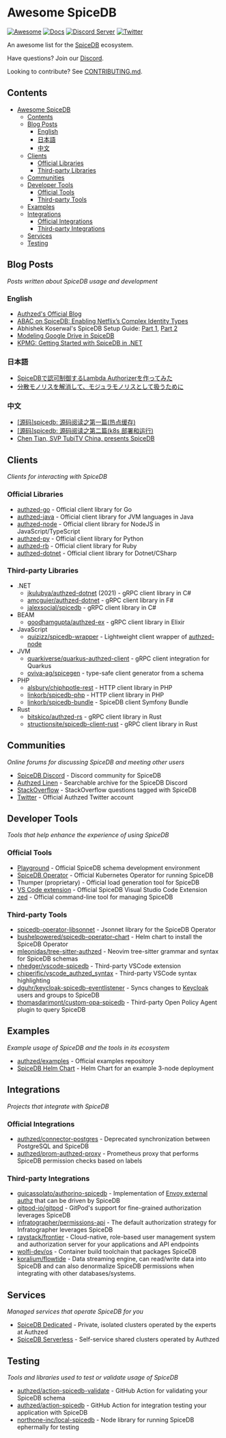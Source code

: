 # Awesome SpiceDB

[![Awesome](https://awesome.re/badge-flat2.svg)](https://awesome.re)
[![Docs](https://img.shields.io/badge/docs-authzed.com-%234B4B6C "Authzed Documentation")](https://docs.authzed.com)
[![Discord Server](https://img.shields.io/discord/844600078504951838?color=7289da&logo=discord "Discord Server")](https://discord.gg/jTysUaxXzM)
[![Twitter](https://img.shields.io/badge/twitter-%40authzed-1D8EEE?logo=twitter "@authzed on Twitter")](https://twitter.com/authzed)

An awesome list for the [SpiceDB] ecosystem.

Have questions? Join our [Discord].

Looking to contribute? See [CONTRIBUTING.md].

[SpiceDB]: https://github.com/authzed/spicedb
[Discord]: https://authzed.com/discord
[CONTRIBUTING.md]: https://github.com/authzed/spicedb/blob/main/CONTRIBUTING.md

## Contents

- [Awesome SpiceDB](#awesome-spicedb)
  - [Contents](#contents)
  - [Blog Posts](#blog-posts)
    - [English](#english)
    - [日本語](#日本語)
    - [中文](#中文) 
  - [Clients](#clients)
    - [Official Libraries](#official-libraries)
    - [Third-party Libraries](#third-party-libraries)
  - [Communities](#communities)
  - [Developer Tools](#developer-tools)
    - [Official Tools](#official-tools)
    - [Third-party Tools](#third-party-tools)
  - [Examples](#examples)
  - [Integrations](#integrations)
    - [Official Integrations](#official-integrations)
    - [Third-party Integrations](#third-party-integrations)
  - [Services](#services)
  - [Testing](#testing)

## Blog Posts

_Posts written about SpiceDB usage and development_

### English

- [Authzed's Official Blog](https://authzed.com/blog)
- [ABAC on SpiceDB: Enabling Netflix’s Complex Identity Types](https://netflixtechblog.com/abac-on-spicedb-enabling-netflixs-complex-identity-types-c118f374fa89)
- Abhishek Koserwal's SpiceDB Setup Guide: [Part 1](https://akoserwal.medium.com/a-comprehensive-guide-to-setting-up-spicedb-with-postgresql-and-a-monitoring-stack-b250f31d7775), [Part 2](https://akoserwal.medium.com/part-2-a-comprehensive-guide-to-setting-up-spicedb-operator-with-postgresql-and-a-monitoring-stack-3b3f92e20d77)
- [Modeling Google Drive in SpiceDB](https://www.mbilski.com/posts/fine-grained-authorization-made-easy-modeling-google-drive-in-spicedb)
- [KPMG: Getting Started with SpiceDB in .NET](https://medium.com/kpmg-uk-engineering/getting-started-with-spicedb-in-net-741e353a4d83)

### 日本語

- [SpiceDBで認可制御するLambda Authorizerを作ってみた](https://zenn.dev/manaty226/articles/96b6b693c6621c)
- [分散モノリスを解消して、モジュラモノリスとして扱うために](https://logmi.jp/tech/articles/329073)

### 中文

- [[源码]spicedb: 源码阅读之第一篇(热点缓存)](https://kylinlingh.github.io/2023/06/28/%E6%BA%90%E7%A0%81-spicedb-%E6%BA%90%E7%A0%81%E9%98%85%E8%AF%BB%E4%B9%8B%E7%AC%AC%E4%B8%80%E7%AF%87-%E7%83%AD%E7%82%B9%E7%BC%93%E5%AD%98/)
- [[源码]spicedb: 源码阅读之第二篇(k8s 部署和运行)](https://kylinlingh.github.io/2023/07/19/%E6%BA%90%E7%A0%81-spicedb-%E6%BA%90%E7%A0%81%E9%98%85%E8%AF%BB%E4%B9%8B%E7%AC%AC%E4%BA%8C%E7%AF%87-k8s-%E9%83%A8%E7%BD%B2/)
- [Chen Tian, SVP TubiTV China, presents SpiceDB](https://zhuanlan.zhihu.com/p/685603356)

## Clients

_Clients for interacting with SpiceDB_

### Official Libraries

- [authzed-go](https://github.com/authzed/authzed-go) - Official client library for Go
- [authzed-java](https://github.com/authzed/authzed-java) - Official client library for JVM languages in Java
- [authzed-node](https://github.com/authzed/authzed-node) - Official client library for NodeJS in JavaScript/TypeScript
- [authzed-py](https://github.com/authzed/authzed-py) - Official client library for Python
- [authzed-rb](https://github.com/authzed/authzed-rb) - Official client library for Ruby
- [authzed-dotnet](https://github.com/authzed/authzed-dotnet) - Official client library for Dotnet/CSharp

### Third-party Libraries

- .NET
  - [jkulubya/authzed-dotnet](https://github.com/jkulubya/authzed-dotnet) (2021) - gRPC client library in C#
  - [amcguier/authzed-dotnet](https://github.com/amcguier/authzed-dotnet) - gRPC client library in F#
  - [jalexsocial/spicedb](https://github.com/JalexSocial/SpiceDb) - gRPC client library in C#
- BEAM
  - [goodhamgupta/authzed-ex](https://github.com/goodhamgupta/authzed_ex) - gRPC client library in Elixir
- JavaScript
  - [quizizz/spicedb-wrapper](https://github.com/quizizz/spicedb-wrapper) - Lightweight client wrapper of [authzed-node](https://github.com/authzed/authzed-node)
- JVM
  - [quarkiverse/quarkus-authzed-client](https://github.com/quarkiverse/quarkus-authzed-client) - gRPC client integration for Quarkus
  - [oviva-ag/spicegen](https://github.com/oviva-ag/spicegen) - type-safe client generator from a schema
- PHP
  - [alsbury/chiphpotle-rest](https://github.com/alsbury/chiphpotle-rest) - HTTP client library in PHP
  - [linkorb/spicedb-php](https://github.com/linkorb/spicedb-php) - HTTP client library in PHP
  - [linkorb/spicedb-bundle](https://github.com/linkorb/spicedb-bundle) - SpiceDB client Symfony Bundle
- Rust
  - [bitskico/authzed-rs](https://github.com/BitskiCo/authzed-rs) - gRPC client library in Rust
  - [structionsite/spicedb-client-rust](https://github.com/StructionSite/spicedb-client-rust) - gRPC client library in Rust

## Communities

_Online forums for discussing SpiceDB and meeting other users_

- [SpiceDB Discord](https://authzed.com/discord) - Discord community for SpiceDB
- [Authzed Linen](https://linen.authzed.com) - Searchable archive for the SpiceDB Discord
- [StackOverflow](https://stackoverflow.com/questions/tagged/spicedb) - StackOverflow questions tagged with SpiceDB
- [Twitter](https://twitter.com/authzed) - Official Authzed Twitter account

## Developer Tools

_Tools that help enhance the experience of using SpiceDB_

### Official Tools

- [Playground](https://play.authzed.com) - Official SpiceDB schema development environment
- [SpiceDB Operator](https://github.com/authzed/spicedb-operator) - Official Kubernetes Operator for running SpiceDB
- Thumper (proprietary) - Official load generation tool for SpiceDB
- [VS Code extension](https://marketplace.visualstudio.com/items?itemName=authzed.spicedb-vscode) - Official SpiceDB Visual Studio Code Extension
- [zed](https://github.com/authzed/zed) - Official command-line tool for managing SpiceDB

### Third-party Tools

- [spicedb-operator-libsonnet](https://github.com/jsonnet-libs/spicedb-operator-libsonnet) - Jsonnet library for the SpiceDB Operator
- [bushelpowered/spicedb-operator-chart](https://github.com/bushelpowered/spicedb-operator-chart) - Helm chart to install the SpiceDB Operator
- [mleonidas/tree-sitter-authzed](https://github.com/mleonidas/tree-sitter-authzed) - Neovim tree-sitter grammar and syntax for SpiceDB schemas
- [nhedger/vscode-spicedb](https://github.com/nhedger/vscode-spicedb) - Third-party VSCode extension
- [chiperific/vscode_authzed_syntax](https://github.com/chiperific/vscode_authzed_syntax) - Third-party VSCode syntax highlighting
- [dguhr/keycloak-spicedb-eventlistener](https://github.com/DGuhr/keycloak-spicedb-eventlistener) - Syncs changes to [Keycloak](https://www.keycloak.org) users and groups to SpiceDB
- [thomasdarimont/custom-opa-spicedb](https://github.com/thomasdarimont/custom-opa-spicedb) - Third-party Open Policy Agent plugin to query SpiceDB

## Examples

_Example usage of SpiceDB and the tools in its ecosystem_

- [authzed/examples](https://github.com/authzed/examples) - Official examples repository
- [SpiceDB Helm Chart](https://github.com/jonwhitty/helm-charts/tree/master/charts/spicedb) - Helm Chart for an example 3-node deployment

## Integrations

_Projects that integrate with SpiceDB_

### Official Integrations

- [authzed/connector-postgres](https://github.com/authzed/connector-postgresql) - Deprecated synchronization between PostgreSQL and SpiceDB
- [authzed/prom-authzed-proxy](https://github.com/authzed/prom-authzed-proxy) - Prometheus proxy that performs SpiceDB permission checks based on labels

### Third-party Integrations

- [guicassolato/authorino-spicedb](https://github.com/guicassolato/authorino-spicedb) - Implementation of [Envoy external authz](https://www.envoyproxy.io/docs/envoy/latest/configuration/http/http_filters/ext_authz_filter) that can be driven by SpiceDB
- [gitpod-io/gitpod](https://github.com/gitpod-io/gitpod) - GitPod's support for fine-grained authorization leverages SpiceDB
- [infratographer/permissions-api](https://github.com/infratographer/permissions-api) - The default authorization strategy for Infratographer leverages SpiceDB
- [raystack/frontier](https://github.com/raystack/frontier) - Cloud-native, role-based user management system and authorization server for your applications and API endpoints
- [wolfi-dev/os](https://github.com/wolfi-dev/os/blob/main/spicedb.yaml) - Container build toolchain that packages SpiceDB
- [koralium/flowtide](https://koralium.github.io/flowtide/docs/connectors/spicedb) - Data streaming engine, can read/write data into SpiceDB and can also denormalize SpiceDB permissions when integrating with other databases/systems.

## Services

_Managed services that operate SpiceDB for you_

- [SpiceDB Dedicated](https://authzed.com/pricing) - Private, isolated clusters operated by the experts at Authzed
- [SpiceDB Serverless](https://app.authzed.com) - Self-service shared clusters operated by Authzed

## Testing

_Tools and libraries used to test or validate usage of SpiceDB_

- [authzed/action-spicedb-validate](https://github.com/authzed/action-spicedb-validate) - GitHub Action for validating your SpiceDB schema
- [authzed/action-spicedb](https://github.com/authzed/action-spicedb) - GitHub Action for integration testing your application with SpiceDB
- [northone-inc/local-spicedb](https://github.com/northone-inc/local-spicedb) - Node library for running SpiceDB ephermally for testing
